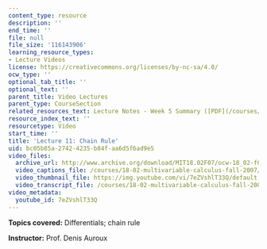 ```yaml
---
content_type: resource
description: ''
end_time: ''
file: null
file_size: '116143906'
learning_resource_types:
- Lecture Videos
license: https://creativecommons.org/licenses/by-nc-sa/4.0/
ocw_type: ''
optional_tab_title: ''
optional_text: ''
parent_title: Video Lectures
parent_type: CourseSection
related_resources_text: Lecture Notes - Week 5 Summary ([PDF](/courses/18-02-multivariable-calculus-fall-2007/resources/lec_week5))
resource_index_text: ''
resourcetype: Video
start_time: ''
title: 'Lecture 11: Chain Rule'
uid: bc05b85a-2742-4235-b84f-aa6d5f6ad9e5
video_files:
  archive_url: http://www.archive.org/download/MIT18.02F07/ocw-18_02-f07-lec11_300k.mp4
  video_captions_file: /courses/18-02-multivariable-calculus-fall-2007/ead37ac9220d5767b6ef1c8592d653b8_7eZVshlT33Q.vtt
  video_thumbnail_file: https://img.youtube.com/vi/7eZVshlT33Q/default.jpg
  video_transcript_file: /courses/18-02-multivariable-calculus-fall-2007/54de670bb48e3729141c9f712652badc_7eZVshlT33Q.pdf
video_metadata:
  youtube_id: 7eZVshlT33Q
---
```


**Topics covered:** Differentials; chain rule

**Instructor:** Prof. Denis Auroux

